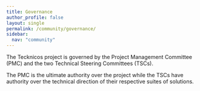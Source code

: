 ```yaml
---
title: Governance
author_profile: false
layout: single
permalink: /community/governance/
sidebar:
  nav: "community"
---
```


The Tecknicos project is governed by the Project Management Committee (PMC) and the two Technical Steering Committees (TSCs). 

The PMC is the ultimate authority over the project while the TSCs have authority over the technical direction of their respective suites of solutions.

